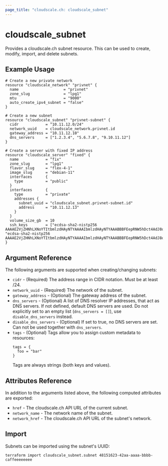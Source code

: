 ```yaml
---
page_title: "cloudscale.ch: cloudscale_subnet"
---
```


# cloudscale\_subnet

Provides a cloudscale.ch subnet resource. This can be used to create, modify, import, and delete subnets.

## Example Usage

```hcl
# Create a new private network
resource "cloudscale_network" "privnet" {
  name                    = "privnet"
  zone_slug               = "lpg1"
  mtu                     = "9000"
  auto_create_ipv4_subnet = "false"
}

# Create a new subnet
resource "cloudscale_subnet" "privnet-subnet" {
  cidr         	  = "10.11.12.0/24"
  network_uuid 	  = cloudscale_network.privnet.id
  gateway_address = "10.11.12.10"
  dns_servers     = ["1.2.3.4", "5.6.7.8", "9.10.11.12"]
}

# Create a server with fixed IP address
resource "cloudscale_server" "fixed" {
  name            = "fix"
  zone_slug       = "lpg1"
  flavor_slug     = "flex-4-1"
  image_slug      = "debian-11"
  interfaces      {
    type          = "public"
  }
  interfaces      {
    type          = "private"
    addresses {
      subnet_uuid = "cloudscale_subnet.privnet-subnet.id"     
      address     = "10.11.12.13"
    }
  }
  volume_size_gb  = 10
  ssh_keys        = ["ecdsa-sha2-nistp256 AAAAE2VjZHNhLXNoYTItbmlzdHAyNTYAAAAIbmlzdHAyNTYAAABBBFEepRNW5hDct4AdJ8oYsb4lNP5E9XY5fnz3ZvgNCEv7m48+bhUjJXUPuamWix3zigp2lgJHC6SChI/okJ41GUY=", "ecdsa-sha2-nistp256 AAAAE2VjZHNhLXNoYTItbmlzdHAyNTYAAAAIbmlzdHAyNTYAAABBBFEepRNW5hDct4AdJ8oYsb4lNP5E9XY5fnz3ZvgNCEv7m48+bhUjJXUPuamWix3zigp2lgJHC6SChI/okJ41GUY="]
}
```

## Argument Reference

The following arguments are supported when creating/changing subnets:

* `cidr` - (Required) The address range in CIDR notation. Must be at least /24.
* `network_uuid` - (Required) The network of the subnet.
* `gateway_address` - (Optional) The gateway address of the subnet.
* `dns_servers` - (Optional) A list of DNS resolver IP addresses, that act as DNS servers. If not defined, default DNS servers are used. Do not explicitly set to an empty list (`dns_servers = []`), use `disable_dns_servers` instead.
* `disable_dns_servers` - (Optional) If set to true, no DNS servers are set. Can not be used together with `dns_servers`.
* `tags` - (Optional) Tags allow you to assign custom metadata to resources:
  ```hcl
  tags = {
    foo = "bar"
  }
  ```
  Tags are always strings (both keys and values).


## Attributes Reference

In addition to the arguments listed above, the following computed attributes are exported:

* `href` - The cloudscale.ch API URL of the current subnet.
* `network_name` - The network name of the subnet.
* `network_href` - The cloudscale.ch API URL of the subnet's network.


## Import

Subnets can be imported using the subnet's UUID:

```
terraform import cloudscale_subnet.subnet 48151623-42aa-aaaa-bbbb-caffeeeeeeee
```
